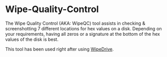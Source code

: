 # Wipe-Quality-Control

The Wipe Quality Control (AKA: WipeQC) tool assists in checking & screenshotting 7 different locations for hex values on a disk. Depending on your requirements, having all zeros or a signature at the bottom of the hex values of the disk is best.

This tool has been used right after using [WipeDrive](https://www.wipedrive.com/).
